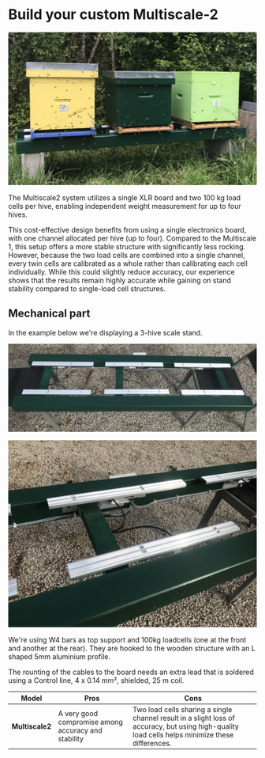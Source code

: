 
# Build your custom Multiscale-2

![scale](../assets/36_sensors_DIY.assets/multiscale2/IMG_4589.JPG)



The Multiscale2 system utilizes a single XLR board and two 100 kg load cells per hive, enabling independent weight measurement for up to four hives.

This cost-effective design benefits from using a single electronics board, with one channel allocated per hive (up to four). Compared to the Multiscale 1, this setup offers a more stable structure with significantly less rocking. However, because the two load cells are combined into a single channel, every twin cells are calibrated as a whole rather than calibrating each cell individually. While this could slightly reduce accuracy, our experience shows that the results remain highly accurate while gaining on stand stability compared to single-load cell structures.



## Mechanical part

In the example below we're displaying a 3-hive scale stand.

![scale](../assets/36_sensors_DIY.assets/multiscale2/IMG_4558.JPG)

![scale](../assets/36_sensors_DIY.assets/multiscale2/IMG_4559.JPG)

We're using W4 bars as top support and 100kg loadcells (one at the front and another at the rear). They are hooked to the wooden structure with an L shaped 5mm aluminium profile.

The rounting of the cables to the board needs an extra lead that is soldered using a Control line, 4 x 0.14 mm², shielded, 25 m coil.


| Model         | Pros               | Cons  |
|---------------|--------------------|------------|
| **Multiscale2** | A very good compromise among accuracy and stability | Two load cells sharing a single channel result in a slight loss of accuracy, but using high-quality load cells helps minimize these differences.  |

